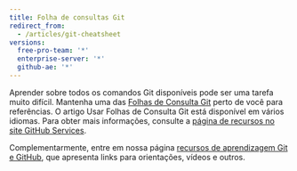 ```yaml
---
title: Folha de consultas Git
redirect_from:
  - /articles/git-cheatsheet
versions:
  free-pro-team: '*'
  enterprise-server: '*'
  github-ae: '*'
---
```


Aprender sobre todos os comandos Git disponíveis pode ser uma tarefa muito difícil. Mantenha uma das [Folhas de Consulta Git](https://services.github.com/on-demand/resources/cheatsheets/) perto de você para referências. O artigo Usar Folhas de Consulta Git está disponível em vários idiomas. Para obter mais informações, consulte a [página de recursos no site GitHub Services](https://services.github.com/on-demand/resources/).

Complementarmente, entre em nossa página [recursos de aprendizagem Git e GitHub](/articles/git-and-github-learning-resources/), que apresenta links para orientações, vídeos e outros.
